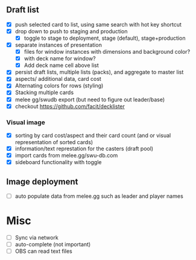 ## Draft list
- [x] push selected card to list, using same search with hot key shortcut
- [x] drop down to push to staging and production
  - [x] toggle to stage to deployment, stage (default), stage+production
- [x] separate instances of presentation
  - [x] files for window instances with dimensions and background color?
  - [x] with deck name for window?
  - [x] Add deck name cell above list
- [x] persist draft lists, multiple lists (packs), and aggregate to master list
- [x] aspects/ additional data, card cost
- [x] Alternating colors for rows (styling)
- [x] Stacking multiple cards
- [x] melee gg/swudb export (but need to figure out leader/base)
- [x] checkout https://github.com/facit/decklister
### Visual image
- [x] sorting by card cost/aspect and their card count (and or visual representation of sorted cards)
- [x] information/text represtation for the casters (draft pool)
- [x] import cards from melee.gg/swu-db.com
- [x] sideboard functionality with toggle

## Image deployment
- [ ] auto populate data from melee.gg such as leader and player names
# Misc
- [ ] Sync via network
- [ ] auto-complete (not important)
- [ ] OBS can read text files
